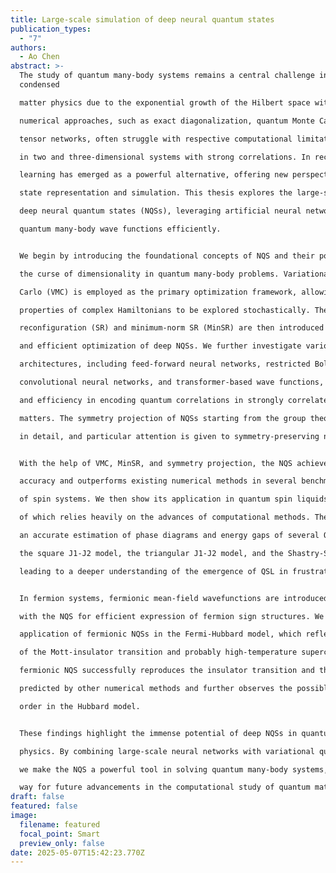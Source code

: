 ```yaml
---
title: Large-scale simulation of deep neural quantum states
publication_types:
  - "7"
authors:
  - Ao Chen
abstract: >-
  The study of quantum many-body systems remains a central challenge in
  condensed

  matter physics due to the exponential growth of the Hilbert space with system size. Traditional

  numerical approaches, such as exact diagonalization, quantum Monte Carlo, and

  tensor networks, often struggle with respective computational limitations, particularly

  in two and three-dimensional systems with strong correlations. In recent years, deep

  learning has emerged as a powerful alternative, offering new perspectives on quantum

  state representation and simulation. This thesis explores the large-scale simulation of

  deep neural quantum states (NQSs), leveraging artificial neural networks to approximate

  quantum many-body wave functions efficiently.


  We begin by introducing the foundational concepts of NQS and their potential in overcoming

  the curse of dimensionality in quantum many-body problems. Variational Monte

  Carlo (VMC) is employed as the primary optimization framework, allowing the ground-state

  properties of complex Hamiltonians to be explored stochastically. The stochastic

  reconfiguration (SR) and minimum-norm SR (MinSR) are then introduced for accurate

  and efficient optimization of deep NQSs. We further investigate various neural network

  architectures, including feed-forward neural networks, restricted Boltzmann machines,

  convolutional neural networks, and transformer-based wave functions, assessing their expressivity

  and efficiency in encoding quantum correlations in strongly correlated quantum

  matters. The symmetry projection of NQSs starting from the group theory is introduced

  in detail, and particular attention is given to symmetry-preserving network architectures.


  With the help of VMC, MinSR, and symmetry projection, the NQS achieves outstanding

  accuracy and outperforms existing numerical methods in several benchmark models

  of spin systems. We then show its application in quantum spin liquids (QSLs), the study

  of which relies heavily on the advances of computational methods. The NQS provides

  an accurate estimation of phase diagrams and energy gaps of several QSL candidates in

  the square J1-J2 model, the triangular J1-J2 model, and the Shastry-Sutherland model,

  leading to a deeper understanding of the emergence of QSL in frustrated magnets.


  In fermion systems, fermionic mean-field wavefunctions are introduced to combine

  with the NQS for efficient expression of fermion sign structures. We then discuss the

  application of fermionic NQSs in the Fermi-Hubbard model, which reflects the mechanism

  of the Mott-insulator transition and probably high-temperature superconductivity. The

  fermionic NQS successfully reproduces the insulator transition and the spin density wave

  predicted by other numerical methods and further observes the possible superconducting

  order in the Hubbard model.


  These findings highlight the immense potential of deep NQSs in quantum many-body

  physics. By combining large-scale neural networks with variational quantum algorithms,

  we make the NQS a powerful tool in solving quantum many-body systems, paving the

  way for future advancements in the computational study of quantum materials.
draft: false
featured: false
image:
  filename: featured
  focal_point: Smart
  preview_only: false
date: 2025-05-07T15:42:23.770Z
---
```

